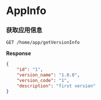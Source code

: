 AppInfo
===

### 获取应用信息    
`GET /home/app/getVersionInfo` 
 
**Response**  

```json
{
    "id": "1",
    "version_name": "1.0.0",
    "version_code": "1",
    "description": "first version"
}
```